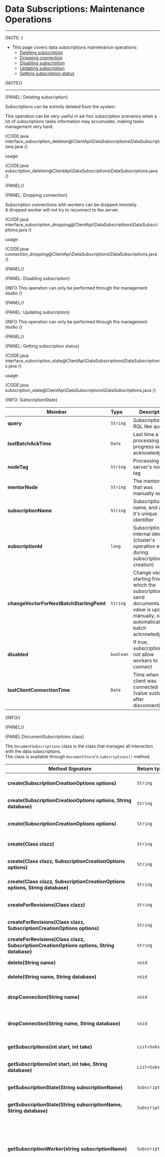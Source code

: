 # Data Subscriptions: Maintenance Operations

---

{NOTE: }

* This page covers data subscriptions maintenance operations:  
   * [Deleting subscription](../../../client-api/data-subscriptions/advanced-topics/maintenance-operations#deleting-subscription)  
   * [Dropping connection](../../../client-api/data-subscriptions/advanced-topics/maintenance-operations#dropping-connection)  
   * [Disabling subscription](../../../client-api/data-subscriptions/advanced-topics/maintenance-operations#disabling-subscription)  
   * [Updating subscription](../../../client-api/data-subscriptions/advanced-topics/maintenance-operations#updating-subscription)  
   * [Getting subscription status](../../../client-api/data-subscriptions/advanced-topics/maintenance-operations#getting-subscription-status)  

{NOTE/}

---

{PANEL: Deleting subscription}

Subscriptions can be entirely deleted from the system.  

This operation can be very useful in ad-hoc subscription scenarios when a lot of subscriptions tasks information may accumulate, making tasks management very hard.  

{CODE:java interface_subscription_deletion@ClientApi\DataSubscriptions\DataSubscriptions.java /}

usage: 

{CODE:java subscription_deletion@ClientApi\DataSubscriptions\DataSubscriptions.java /}

{PANEL/}
    
{PANEL: Dropping connection}

Subscription connections with workers can be dropped remotely.  
A dropped worker will not try to reconnect to the server.

{CODE:java interface_subscription_dropping@ClientApi\DataSubscriptions\DataSubscriptions.java /}

usage: 

{CODE:java connection_dropping@ClientApi\DataSubscriptions\DataSubscriptions.java /}

{PANEL/}

{PANEL: Disabling subscription}

{INFO This operation can only be performed through the management studio /}

{PANEL/}

{PANEL: Updating subscription}

{INFO This operation can only be performed through the management studio /}

{PANEL/}

{PANEL: Getting subscription status}

{CODE:java interface_subscription_state@ClientApi\DataSubscriptions\DataSubscriptions.java /}

usage: 

{CODE:java subscription_state@ClientApi\DataSubscriptions\DataSubscriptions.java /}

{INFO: SubscriptionState}

| Member | Type | Description |
|--------|:-----|-------------| 
| **query** | `String` | Subscription's RQL like query. |
| **lastBatchAckTime** | `Date` | Last time a batch processing progress was acknowledged. |
| **nodeTag** | `String` | Processing server's node tag |
| **mentorNode** | `String` | The mentor node that was manually set. |
| **subscriptionName** | `String` | Subscription's name, and also it's unique identifier |
| **subscriptionId** | `long` | Subscription's internal identifier (cluster's operation etag during subscription creation) |
| **changeVectorForNextBatchStartingPoint** | `String` | Change vector, starting from which the subscription will send documents. This value is updated manually, or automatically on batch acknowledgment  |
| **disabled** | `boolean` | If true, subscription will not allow workers to connect |
| **lastClientConnectionTime** | `Date` | Time when last client was connected (value sustained after disconnection) |

{INFO/}

{PANEL/}

{PANEL:DocumentSubscriptions class}

The `DocumentSubscriptions` class is the class that manages all interaction with the data subscriptions.  
The class is available through `DocumentStore`'s `subscriptions()` method.

| Method Signature| Return type | Description |
|--------|:---|-------------| 
| **create(SubscriptionCreationOptions options)** | `String` | Creates a new data subscription. |
| **create(SubscriptionCreationOptions options, String database)** | `String` | Creates a new data subscription. |
| **create(SubscriptionCreationOptions options)** | `String` | Creates a new data subscription. |
| **create(Class<T> clazz)** | `String` | Creates a new data subscription. |
| **create(Class<T> clazz, SubscriptionCreationOptions options)** | `String` | Creates a new data subscription. |
| **create(Class<T> clazz, SubscriptionCreationOptions options, String database)** | `String` | Creates a new data subscription. |
| **createForRevisions(Class<T> clazz)** | `String` | Creates a new data subscription. |
| **createForRevisions(Class<T> clazz, SubscriptionCreationOptions options)** | `String` | Creates a new data subscription. |
| **createForRevisions(Class<T> clazz, SubscriptionCreationOptions options, String database)** | `String` | Creates a new data subscription. |
| **delete(String name)** | `void` | Deletes subscription. |
| **delete(String name, String database)** | `void` | Deletes subscription. |
| **dropConnection(String name)** | `void` | Drops existing subscription connection with worker. |
| **dropConnection(String name, String database)** | `void` | Drops existing subscription connection with worker. |
| **getSubscriptions(int start, int take)** | `List<SubscriptionState>` | Returns subscriptions list. |
| **getSubscriptions(int start, int take, String database)** | `List<SubscriptionState>` | Returns subscriptions list. |
| **getSubscriptionState(String subscriptionName)** | `SubscriptionState ` | Get specific subscription state. |
| **getSubscriptionState(String subscriptionName, String database)** | `SubscriptionState ` | Get specific subscription state. |
| **getSubscriptionWorker(string subscriptionName)** | `SubscriptionWorker<ObjectNode>` | Generates a subscription worker, using default configurations, that processes documents in it's raw `ObjectNode` type . |
| **getSubscriptionWorker(string subscriptionName, String database)** | `SubscriptionWorker<ObjectNode>` | Generates a subscription worker, using default configurations, that processes documents in it's raw `ObjectNode` type . |
| **getSubscriptionWorker(SubscriptionWorkerOptions options)** | `SubscriptionWorker<ObjectNode>` | Generates a subscription worker, using default configurations, that processes documents in it's raw `ObjectNode` type . |
| **getSubscriptionWorker(SubscriptionWorkerOptions options, String database)** | `SubscriptionWorker<ObjectNode>` | Generates a subscription worker, using default configurations, that processes documents in it's raw `ObjectNode` type . |
| **getSubscriptionWorker<T>(Class<T> clazz, String subscriptionName)** | `SubscriptionWorker<T>` | Generates a subscription worker, using default configurations, that processes documents deserialized to `T` type . |
| **getSubscriptionWorker<T>(Class<T> clazz, String subscriptionName, String database)** | `SubscriptionWorker<T>` | Generates a subscription worker, using default configurations, that processes documents deserialized to `T` type . |
| **getSubscriptionWorker<T>(Class<T> clazz, SubscriptionWorkerOptions options)** | `SubscriptionWorker<T>` | Generates a subscription worker, using provided configuration, that processes documents deserialized to `T` type . |
| **getSubscriptionWorker<T>(Class<T> clazz, SubscriptionWorkerOptions options, String database)** | `SubscriptionWorker<T>` | Generates a subscription worker, using provided configuration, that processes documents deserialized to `T` type . |
| **getSubscriptionWorkerForRevisions<T>(Class<T> clazz, String subscriptionName)** | `SubscriptionWorker<T>` | Generates a subscription worker, using default configurations, that processes documents deserialized to `T` type . |
| **getSubscriptionWorkerForRevisions<T>(Class<T> clazz, String subscriptionName, String database)** | `SubscriptionWorker<T>` | Generates a subscription worker, using default configurations, that processes documents deserialized to `T` type . |
| **getSubscriptionWorkerForRevisions<T>(Class<T> clazz, SubscriptionWorkerOptions options)** | `SubscriptionWorker<T>` | Generates a subscription worker, using provided configuration, that processes documents deserialized to `T` type . |
| **getSubscriptionWorkerForRevisions<T>(Class<T> clazz, SubscriptionWorkerOptions options, String database)** | `SubscriptionWorker<T>` | Generates a subscription worker, using provided configuration, that processes documents deserialized to `T` type . |

{PANEL/}

## Related Articles

**Data Subscriptions**:

- [What are Data Subscriptions](../../../client-api/data-subscriptions/what-are-data-subscriptions)
- [How to Create a Data Subscription](../../../client-api/data-subscriptions/creation/how-to-create-data-subscription)
- [How to Consume a Data Subscription](../../../client-api/data-subscriptions/consumption/how-to-consume-data-subscription)
